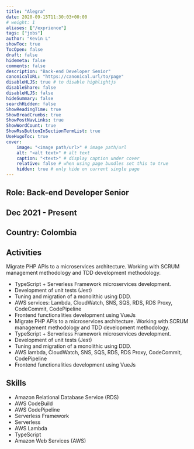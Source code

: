```yaml
---
title: "Alegra"
date: 2020-09-15T11:30:03+00:00
# weight: 1
aliases: ["/exprience"]
tags: ["jobs"]
author: "Kevin L"
showToc: true
TocOpen: false
draft: false
hidemeta: false
comments: false
description: "Back-end Developer Senior"
canonicalURL: "https://canonical.url/to/page"
disableHLJS: true # to disable highlightjs
disableShare: false
disableHLJS: false
hideSummary: false
searchHidden: false
ShowReadingTime: true
ShowBreadCrumbs: true
ShowPostNavLinks: true
ShowWordCount: true
ShowRssButtonInSectionTermList: true
UseHugoToc: true
cover:
    image: "<image path/url>" # image path/url
    alt: "<alt text>" # alt text
    caption: "<text>" # display caption under cover
    relative: false # when using page bundles set this to true
    hidden: true # only hide on current single page
---
```


## Role: Back-end Developer Senior

## Dec 2021 - Present

## Country: Colombia

## Activities

Migrate PHP APIs to a microservices architecture. Working with SCRUM management methodology and TDD development methodology.

- TypeScript + Serverless Framework microservices development.
- Development of unit tests (Jest)
- Tuning and migration of a monolithic using DDD.
- AWS services: Lambda, CloudWatch, SNS, SQS, RDS, RDS Proxy, CodeCommit, CodePipeline
- Frontend functionalities development using VueJs
- Migrate PHP APIs to a microservices architecture. Working with SCRUM management methodology and TDD development methodology. 
- TypeScript + Serverless Framework microservices development. 
- Development of unit tests (Jest) 
- Tuning and migration of a monolithic using DDD. 
- AWS lambda, CloudWatch, SNS, SQS, RDS, RDS Proxy, CodeCommit, CodePipeline 
- Frontend functionalities development using VueJs

## Skills

- Amazon Relational Database Service (RDS)
- AWS CodeBuild
- AWS CodePipeline
- Serverless Framework
- Serverless
- AWS Lambda
- TypeScript
- Amazon Web Services (AWS)
